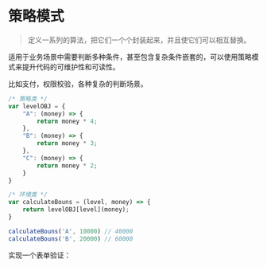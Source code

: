 # 策略模式

> 定义一系列的算法，把它们一个个封装起来，并且使它们可以相互替换。

适用于业务场景中需要判断多种条件，甚至包含复杂条件嵌套的，可以使用策略模式来提升代码的可维护性和可读性。

比如支付，权限校验，各种复杂的判断场景。

```js
/* 策略类 */
var levelOBJ = {
    "A": (money) => {
        return money * 4;
    },
    "B": (money) => {
        return money * 3;
    },
    "C": (money) => {
        return money * 2;
    } 
}

/* 环境类 */
var calculateBouns = (level, money) => {
    return levelOBJ[level](money);
}

calculateBouns('A', 10000) // 40000
calculateBouns('B', 20000) // 60000
```

实现一个表单验证：

```js

```